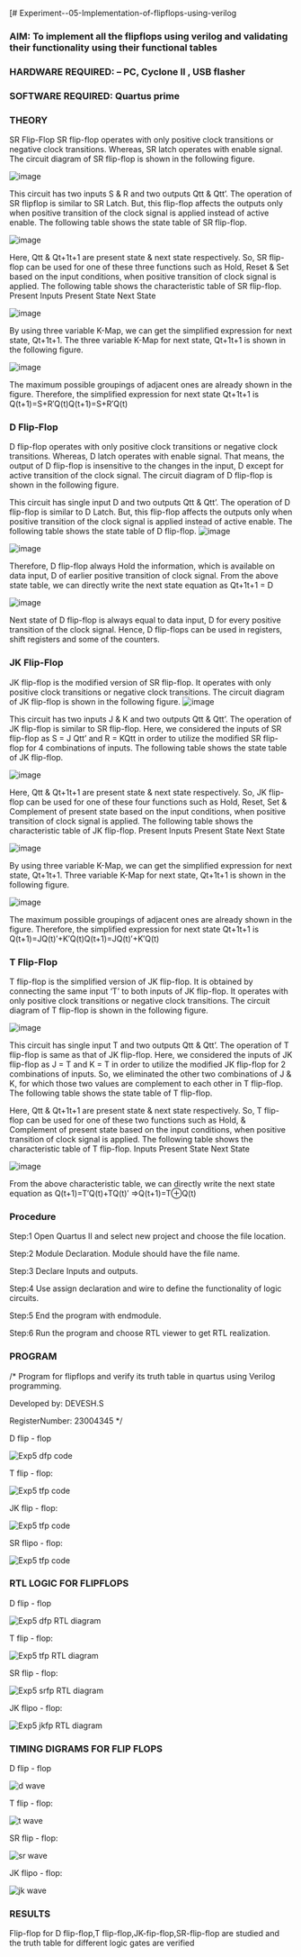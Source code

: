 [# Experiment--05-Implementation-of-flipflops-using-verilog
### AIM: To implement all the flipflops using verilog and validating their functionality using their functional tables
### HARDWARE REQUIRED:  – PC, Cyclone II , USB flasher
### SOFTWARE REQUIRED:   Quartus prime
### THEORY 
SR Flip-Flop
SR flip-flop operates with only positive clock transitions or negative clock transitions. Whereas, SR latch operates with enable signal. The circuit diagram of SR flip-flop is shown in the following figure.

![image](https://user-images.githubusercontent.com/36288975/167910294-bb550548-b1dc-4cba-9044-31d9037d476b.png)

 
This circuit has two inputs S & R and two outputs Qtt & Qtt’. The operation of SR flipflop is similar to SR Latch. But, this flip-flop affects the outputs only when positive transition of the clock signal is applied instead of active enable.
The following table shows the state table of SR flip-flop.


![image](https://user-images.githubusercontent.com/36288975/167910648-ced88e69-869c-42e2-9718-a285a3902446.png)


Here, Qtt & Qt+1t+1 are present state & next state respectively. So, SR flip-flop can be used for one of these three functions such as Hold, Reset & Set based on the input conditions, when positive transition of clock signal is applied. The following table shows the characteristic table of SR flip-flop.
Present Inputs	Present State	Next State


![image](https://user-images.githubusercontent.com/36288975/167908180-5fc9d589-1cb5-41f5-b2c8-927e04f5f387.png)

By using three variable K-Map, we can get the simplified expression for next state, Qt+1t+1. The three variable K-Map for next state, Qt+1t+1 is shown in the following figure.

![image](https://user-images.githubusercontent.com/36288975/167908214-25b30a54-db20-4bcb-9385-5f93a1982a09.png)

 
The maximum possible groupings of adjacent ones are already shown in the figure. Therefore, the simplified expression for next state Qt+1t+1 is
Q(t+1)=S+R′Q(t)Q(t+1)=S+R′Q(t)


### D Flip-Flop
D flip-flop operates with only positive clock transitions or negative clock transitions. Whereas, D latch operates with enable signal. That means, the output of D flip-flop is insensitive to the changes in the input, D except for active transition of the clock signal. The circuit diagram of D flip-flop is shown in the following figure.
 
This circuit has single input D and two outputs Qtt & Qtt’. The operation of D flip-flop is similar to D Latch. But, this flip-flop affects the outputs only when positive transition of the clock signal is applied instead of active enable.
The following table shows the state table of D flip-flop.
![image](https://user-images.githubusercontent.com/36288975/167908342-e03f0cbb-5958-43bb-b74a-5e3ec2341675.png)

![image](https://user-images.githubusercontent.com/36288975/167910325-aeef0739-0a54-40e2-bebd-6f5fa0cad10e.png)



Therefore, D flip-flop always Hold the information, which is available on data input, D of earlier positive transition of clock signal. From the above state table, we can directly write the next state equation as
Qt+1t+1 = D



![image](https://user-images.githubusercontent.com/36288975/167908850-d39d07ba-7f9d-490a-b9f2-274e189fd047.png)

Next state of D flip-flop is always equal to data input, D for every positive transition of the clock signal. Hence, D flip-flops can be used in registers, shift registers and some of the counters.


### JK Flip-Flop
JK flip-flop is the modified version of SR flip-flop. It operates with only positive clock transitions or negative clock transitions. The circuit diagram of JK flip-flop is shown in the following figure.
![image](https://user-images.githubusercontent.com/36288975/167910378-d2d984a7-2815-4d17-8c41-ee4bdf59ec24.png) 

 
This circuit has two inputs J & K and two outputs Qtt & Qtt’. The operation of JK flip-flop is similar to SR flip-flop. Here, we considered the inputs of SR flip-flop as S = J Qtt’ and R = KQtt in order to utilize the modified SR flip-flop for 4 combinations of inputs.
The following table shows the state table of JK flip-flop.


![image](https://user-images.githubusercontent.com/36288975/167908575-59c35afb-50d3-46a2-888c-47478a3179d5.png)

Here, Qtt & Qt+1t+1 are present state & next state respectively. So, JK flip-flop can be used for one of these four functions such as Hold, Reset, Set & Complement of present state based on the input conditions, when positive transition of clock signal is applied. The following table shows the characteristic table of JK flip-flop.
Present Inputs	Present State	Next State

![image](https://user-images.githubusercontent.com/36288975/167908664-c854ffe9-0bd3-44c2-bfa6-e53928181c69.png)


By using three variable K-Map, we can get the simplified expression for next state, Qt+1t+1. Three variable K-Map for next state, Qt+1t+1 is shown in the following figure.
 
 
 ![image](https://user-images.githubusercontent.com/36288975/167908688-fa93c3e9-8323-4864-947d-c11d163d5a90.png)

The maximum possible groupings of adjacent ones are already shown in the figure. Therefore, the simplified expression for next state Qt+1t+1 is
Q(t+1)=JQ(t)′+K′Q(t)Q(t+1)=JQ(t)′+K′Q(t)



### T Flip-Flop
T flip-flop is the simplified version of JK flip-flop. It is obtained by connecting the same input ‘T’ to both inputs of JK flip-flop. It operates with only positive clock transitions or negative clock transitions. The circuit diagram of T flip-flop is shown in the following figure.

![image](https://user-images.githubusercontent.com/36288975/167911534-5f3c445d-bc68-46e2-9a9c-7efce5febc60.png)



This circuit has single input T and two outputs Qtt & Qtt’. The operation of T flip-flop is same as that of JK flip-flop. Here, we considered the inputs of JK flip-flop as J = T and K = T in order to utilize the modified JK flip-flop for 2 combinations of inputs. So, we eliminated the other two combinations of J & K, for which those two values are complement to each other in T flip-flop.
The following table shows the state table of T flip-flop.



Here, Qtt & Qt+1t+1 are present state & next state respectively. So, T flip-flop can be used for one of these two functions such as Hold, & Complement of present state based on the input conditions, when positive transition of clock signal is applied. The following table shows the characteristic table of T flip-flop.
Inputs	Present State	Next State


![image](https://user-images.githubusercontent.com/36288975/167909015-53aa9450-3f28-4202-887a-79d88228f8a0.png)

From the above characteristic table, we can directly write the next state equation as
Q(t+1)=T′Q(t)+TQ(t)′
⇒Q(t+1)=T⊕Q(t)

### Procedure
Step:1 Open Quartus II and select new project and choose the file location.

Step:2 Module Declaration. Module should have the file name.

Step:3 Declare Inputs and outputs.

Step:4 Use assign declaration and wire to define the functionality of logic circuits.

Step:5 End the program with endmodule.

Step:6 Run the program and choose RTL viewer to get RTL realization.



### PROGRAM 
/*
Program for flipflops  and verify its truth table in quartus using Verilog programming.

Developed by: DEVESH.S

RegisterNumber: 23004345
*/

D flip - flop

![Exp5 dfp code](https://github.com/vasanthkumarch/Experiment--05-Implementation-of-flipflops-using-verilog/assets/138849203/085c569b-52b1-4aea-9718-ba4dc3f973d7)

T flip - flop:

![Exp5 tfp code](https://github.com/vasanthkumarch/Experiment--05-Implementation-of-flipflops-using-verilog/assets/138849203/47e63901-71f8-44ba-8bb8-9dd4115de5c3)

JK flip - flop:

![Exp5 tfp code](https://github.com/vasanthkumarch/Experiment--05-Implementation-of-flipflops-using-verilog/assets/138849203/0b54113e-e36b-4b2b-960b-a48cb00f130c)

SR flipo - flop:

![Exp5 tfp code](https://github.com/vasanthkumarch/Experiment--05-Implementation-of-flipflops-using-verilog/assets/138849203/46d5208f-1a92-46dc-ba9f-addda413f555)




### RTL LOGIC FOR FLIPFLOPS 

D flip - flop

![Exp5 dfp RTL diagram](https://github.com/vasanthkumarch/Experiment--05-Implementation-of-flipflops-using-verilog/assets/138849203/aaeaa31b-a115-4b20-b3af-571a2289d28b)

T flip - flop:

![Exp5 tfp RTL diagram](https://github.com/vasanthkumarch/Experiment--05-Implementation-of-flipflops-using-verilog/assets/138849203/1a020843-71cd-43db-9c67-39031b947e59)

SR flip - flop:

![Exp5 srfp RTL diagram](https://github.com/vasanthkumarch/Experiment--05-Implementation-of-flipflops-using-verilog/assets/138849203/f1eabe8d-7c23-49f0-9445-88e2210c1739)

JK flipo - flop:

![Exp5 jkfp RTL diagram](https://github.com/vasanthkumarch/Experiment--05-Implementation-of-flipflops-using-verilog/assets/138849203/d3863dec-4abd-4fb4-99a2-ccbcfd97389e)


### TIMING DIGRAMS FOR FLIP FLOPS 

D flip - flop

![d wave](https://github.com/vasanthkumarch/Experiment--05-Implementation-of-flipflops-using-verilog/assets/138849203/42960d80-23f1-4295-b8be-8f2a4181785b)

T flip - flop:

![t wave](https://github.com/vasanthkumarch/Experiment--05-Implementation-of-flipflops-using-verilog/assets/138849203/14c1d9b0-17be-4c0f-acbb-a3a6ac9e2670)


SR flip - flop:

![sr wave](https://github.com/vasanthkumarch/Experiment--05-Implementation-of-flipflops-using-verilog/assets/138849203/d25d4bb9-2a66-4325-9e06-62a292dd4cba)

JK flipo - flop:

![jk wave](https://github.com/vasanthkumarch/Experiment--05-Implementation-of-flipflops-using-verilog/assets/138849203/b66df179-8bf7-4305-92b8-198a6374320f)


### RESULTS 
Flip-flop for D flip-flop,T flip-flop,JK-fip-flop,SR-flip-flop are studied and the truth table for
different logic gates are verified
